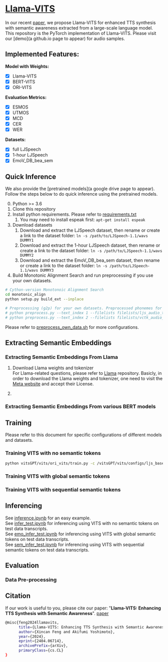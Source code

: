 # **[Llama-VITS](https://arxiv.org/abs/2404.06714)**

In our recent [paper](https://arxiv.org/abs/2404.06714), we propose Llama-VITS for enhanced TTS synthesis with semantic awareness extracted from a large-scale language model.  
This repository is the PyTorch implementation of Llama-VITS. Please visit our [demo](a github.io page to appear) for audio samples. 

## Implemented Features:  
**Model with Weights:** 
- [x] Llama-VITS  
- [x] BERT-VITS  
- [x] ORI-VITS  

**Evaluation Metrics:**
- [x] ESMOS  
- [x] UTMOS  
- [x] MCD  
- [x] CER  
- [x] WER  

**Datasets:**  
- [x] full LJSpeech  
- [x] 1-hour LJSpeech  
- [x] EmoV_DB_bea_sem  

## Quick Inference 
We also provide the [pretrained models](a google drive page to appear). Follow the steps below to do quick inference using the pretrained models. 

0. Python >= 3.6
0. Clone this repository
0. Install python requirements. Please refer to [requirements.txt](requirements.txt)
    1. You may need to install espeak first: `apt-get install espeak`
0. Download datasets
    1. Download and extract the LJSpeech dataset, then rename or create a link to the dataset folder: `ln -s /path/to/LJSpeech-1.1/wavs DUMMY1`
    1. Download and extract the 1-hour LJSpeech dataset, then rename or create a link to the dataset folder: `ln -s /path/to/LJSpeech-1.1/wavs DUMMY2`
    1. Download and extract the EmoV_DB_bea_sem dataset, then rename or create a link to the dataset folder: `ln -s /path/to/LJSpeech-1.1/wavs DUMMY3`
0. Build Monotonic Alignment Search and run preprocessing if you use your own datasets.  
```sh
# Cython-version Monotonoic Alignment Search
cd monotonic_align
python setup.py build_ext --inplace

# Preprocessing (g2p) for your own datasets. Preprocessed phonemes for LJSpeech and EmoV_DB_bea_sem have been already provided.
# python preprocess.py --text_index 1 --filelists filelists/ljs_audio_text_train_filelist.txt filelists/ljs_audio_text_val_filelist.txt filelists/ljs_audio_text_test_filelist.txt 
# python preprocess.py --text_index 2 --filelists filelists/vctk_audio_sid_text_train_filelist.txt filelists/vctk_audio_sid_text_val_filelist.txt filelists/vctk_audio_sid_text_test_filelist.txt
```
Please refer to [preprocess_own_data.sh](vits/ori_vits/monotonic_align/preprocess_own_data.sh) for more configurations. 






## Extracting Semantic Embeddings
### Extracting Semantic Embeddings From Llama

1. Download Llama weights and tokenizer  
For Llama-related questions, please refer to [Llama](https://github.com/meta-llama/llama/tree/main) repository. Basicly, in order to download the Llama weights and tokenizer, one need to visit the [Meta website](https://ai.meta.com/resources/models-and-libraries/llama-downloads/) and accept their License. 

2. 

### Extracting Semantic Embeddings From various BERT models




## Training

Please refer to this document for specific configurations of different models and datasets.

### Training VITS with no semantic tokens  
```sh
python vitsGPT/vits/ori_vits/train.py -c /vitsGPT/vits/configs/ljs_base.json -m ljs_base
```
### Training VITS with global semantic tokens   
### Training VITS with sequential semantic tokens  


## Inferencing
See [inference.ipynb](vits/ori_vits/inference.ipynb) for an easy example.  
See [infer_test.ipynb](vits/ori_vits/infer_test.ipynb) for inferencing using VITS with no semantic tokens on test data transcripts.  
See [emo_infer_test.ipynb](vits/emo_vits/emo_infer_test.ipynb) for inferencing using VITS with global semantic tokens on test data transcripts.  
See [sem_infer_test.ipynb](vits/sem_vits/sem_infer_test.ipynb) for inferencing using VITS with sequential semantic tokens on test data transcripts. 


## Evaluation
### Data Pre-processing



## **Citation**

If our work is useful to you, please cite our paper: "**Llama-VITS: Enhancing TTS Synthesis with Semantic Awareness**". [paper](https://arxiv.org/abs/2404.06714)
```sh
@misc{feng2024llamavits,
      title={Llama-VITS: Enhancing TTS Synthesis with Semantic Awareness}, 
      author={Xincan Feng and Akifumi Yoshimoto},
      year={2024},
      eprint={2404.06714},
      archivePrefix={arXiv},
      primaryClass={cs.CL}
}
```
